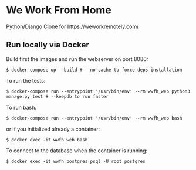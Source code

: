 # We Work From Home
Python/Django Clone for https://weworkremotely.com/


## Run locally via Docker

Build first the images and run the webserver on port 8080:

```shell
$ docker-compose up --build # --no-cache to force deps installation
```

To run the tests:

```shell
$ docker-compose run --entrypoint '/usr/bin/env' --rm wwfh_web python3 manage.py test # --keepdb to run faster
```

To run bash:

```shell
$ docker-compose run --entrypoint '/usr/bin/env' --rm wwfh_web bash
```

or if you initialized already a container:

```shell
$ docker exec -it wwfh_web bash
```

To connect to the database when the container is running:

```shell
$ docker exec -it wwfh_postgres psql -U root postgres
```
